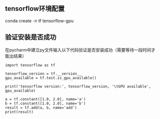 ## tensorflow环境配置
conda create -n tf tensorflow-gpu

## 验证安装是否成功
在pycharm中建立py文件输入以下代码验证是否安装成功（需要等待一段时间才能出结果）
```
import tensorflow as tf

tensorflow_version = tf.__version__
gpu_available = tf.test.is_gpu_available()

print('tensorflow version:', tensorflow_version, '\tGPU available', gpu_available)

a = tf.constant([1.0, 2.0], name='a')
b = tf.constant([1.0, 2.0], name='b')
result = tf.add(a, b, name='add')
print(result)
```